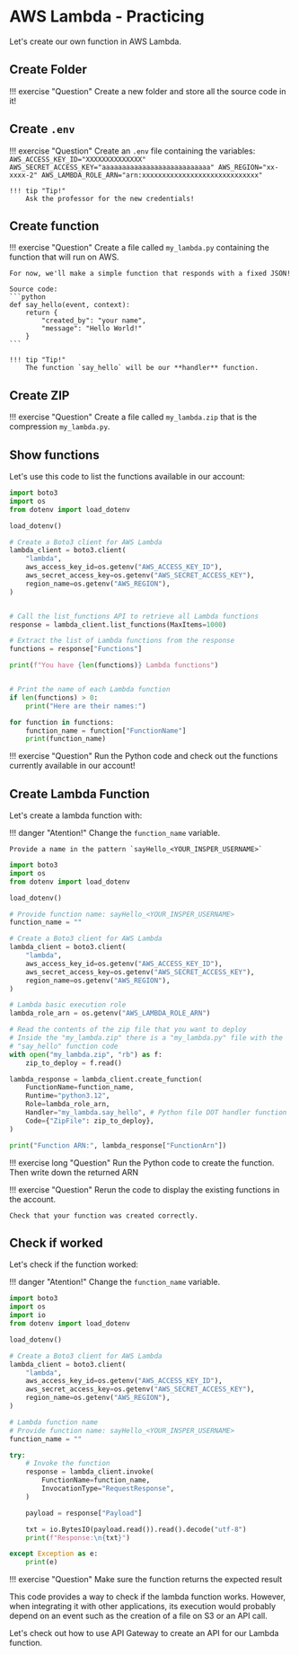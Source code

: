 # AWS Lambda - Practicing

Let's create our own function in AWS Lambda.

## Create Folder

!!! exercise "Question"
    Create a new folder and store all the source code in it!

## Create `.env`

!!! exercise "Question"
    Create an `.env` file containing the variables:
    ```
    AWS_ACCESS_KEY_ID="XXXXXXXXXXXXXX"
    AWS_SECRET_ACCESS_KEY="aaaaaaaaaaaaaaaaaaaaaaaaaaa"
    AWS_REGION="xx-xxxx-2"
    AWS_LAMBDA_ROLE_ARN="arn:xxxxxxxxxxxxxxxxxxxxxxxxxxxxx"
    ```

    !!! tip "Tip!"
        Ask the professor for the new credentials!

## Create function

!!! exercise "Question"
    Create a file called `my_lambda.py` containing the function that will run on AWS.

    For now, we'll make a simple function that responds with a fixed JSON!

    Source code:
    ```python
    def say_hello(event, context):
        return {
            "created_by": "your name",
            "message": "Hello World!"
        }
    ```

    !!! tip "Tip!"
        The function `say_hello` will be our **handler** function.

## Create ZIP

!!! exercise "Question"
    Create a file called `my_lambda.zip` that is the compression `my_lambda.py`.

## Show functions

Let's use this code to list the functions available in our account:

```python
import boto3
import os
from dotenv import load_dotenv

load_dotenv()

# Create a Boto3 client for AWS Lambda
lambda_client = boto3.client(
    "lambda",
    aws_access_key_id=os.getenv("AWS_ACCESS_KEY_ID"),
    aws_secret_access_key=os.getenv("AWS_SECRET_ACCESS_KEY"),
    region_name=os.getenv("AWS_REGION"),
)


# Call the list_functions API to retrieve all Lambda functions
response = lambda_client.list_functions(MaxItems=1000)

# Extract the list of Lambda functions from the response
functions = response["Functions"]

print(f"You have {len(functions)} Lambda functions")


# Print the name of each Lambda function
if len(functions) > 0:
    print("Here are their names:")

for function in functions:
    function_name = function["FunctionName"]
    print(function_name)
```

!!! exercise "Question"
    Run the Python code and check out the functions currently available in our account!

## Create Lambda Function

Let's create a lambda function with:

!!! danger "Atention!"
    Change the `function_name` variable.
    
    Provide a name in the pattern `sayHello_<YOUR_INSPER_USERNAME>`

```python
import boto3
import os
from dotenv import load_dotenv

load_dotenv()

# Provide function name: sayHello_<YOUR_INSPER_USERNAME>
function_name = ""

# Create a Boto3 client for AWS Lambda
lambda_client = boto3.client(
    "lambda",
    aws_access_key_id=os.getenv("AWS_ACCESS_KEY_ID"),
    aws_secret_access_key=os.getenv("AWS_SECRET_ACCESS_KEY"),
    region_name=os.getenv("AWS_REGION"),
)

# Lambda basic execution role
lambda_role_arn = os.getenv("AWS_LAMBDA_ROLE_ARN")

# Read the contents of the zip file that you want to deploy
# Inside the "my_lambda.zip" there is a "my_lambda.py" file with the
# "say_hello" function code
with open("my_lambda.zip", "rb") as f:
    zip_to_deploy = f.read()

lambda_response = lambda_client.create_function(
    FunctionName=function_name,
    Runtime="python3.12",
    Role=lambda_role_arn,
    Handler="my_lambda.say_hello", # Python file DOT handler function
    Code={"ZipFile": zip_to_deploy},
)

print("Function ARN:", lambda_response["FunctionArn"])
```

!!! exercise long "Question"
    Run the Python code to create the function. Then write down the returned ARN

!!! exercise "Question"
    Rerun the code to display the existing functions in the account.

    Check that your function was created correctly.

## Check if worked

Let's check if the function worked:

!!! danger "Atention!"
    Change the `function_name` variable.

```python
import boto3
import os
import io
from dotenv import load_dotenv

load_dotenv()

# Create a Boto3 client for AWS Lambda
lambda_client = boto3.client(
    "lambda",
    aws_access_key_id=os.getenv("AWS_ACCESS_KEY_ID"),
    aws_secret_access_key=os.getenv("AWS_SECRET_ACCESS_KEY"),
    region_name=os.getenv("AWS_REGION"),
)

# Lambda function name
# Provide function name: sayHello_<YOUR_INSPER_USERNAME>
function_name = ""

try:
    # Invoke the function
    response = lambda_client.invoke(
        FunctionName=function_name,
        InvocationType="RequestResponse",
    )

    payload = response["Payload"]

    txt = io.BytesIO(payload.read()).read().decode("utf-8")
    print(f"Response:\n{txt}")

except Exception as e:
    print(e)
```

!!! exercise "Question"
    Make sure the function returns the expected result

This code provides a way to check if the lambda function works. However, when integrating it with other applications, its execution would probably depend on an event such as the creation of a file on S3 or an API call.

Let's check out how to use API Gateway to create an API for our Lambda function.
